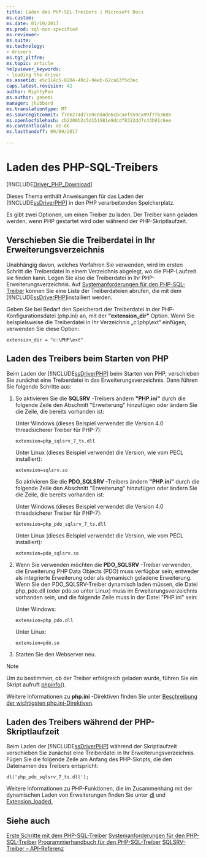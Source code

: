 ```yaml
---
title: Laden des PHP-SQL-Treibers | Microsoft Docs
ms.custom: 
ms.date: 01/19/2017
ms.prod: sql-non-specified
ms.reviewer: 
ms.suite: 
ms.technology:
- drivers
ms.tgt_pltfrm: 
ms.topic: article
helpviewer_keywords:
- loading the driver
ms.assetid: e5c114c5-8204-49c2-94eb-62ca63f5d3ec
caps.latest.revision: 42
author: MightyPen
ms.author: genemi
manager: jhubbard
ms.translationtype: MT
ms.sourcegitcommit: f7e6274d77a9cdd4de6cbcaef559ca99f77b3608
ms.openlocfilehash: cb2200b2c5d151981e9dcdf8322dd7c43b91c6ee
ms.contentlocale: de-de
ms.lasthandoff: 09/09/2017

---
```

# <a name="loading-the-php-sql-driver"></a>Laden des PHP-SQL-Treibers
[!INCLUDE[Driver_PHP_Download](../../includes/driver_php_download.md)]

Dieses Thema enthält Anweisungen für das Laden der [!INCLUDE[ssDriverPHP](../../includes/ssdriverphp_md.md)] in den PHP verarbeitenden Speicherplatz.  
  
Es gibt zwei Optionen, um einen Treiber zu laden. Der Treiber kann geladen werden, wenn PHP gestartet wird oder während der PHP-Skriptlaufzeit.  
  
## <a name="moving-the-driver-file-into-your-extension-directory"></a>Verschieben Sie die Treiberdatei in Ihr Erweiterungsverzeichnis  
Unabhängig davon, welches Verfahren Sie verwenden, wird im ersten Schritt die Treiberdatei in einem Verzeichnis abgelegt, wo die PHP-Laufzeit sie finden kann. Legen Sie also die Treiberdatei in Ihr PHP-Erweiterungsverzeichnis. Auf [Systemanforderungen für den PHP-SQL-Treiber](../../connect/php/system-requirements-for-the-php-sql-driver.md) können Sie eine Liste der Treiberdateien abrufen, die mit dem [!INCLUDE[ssDriverPHP](../../includes/ssdriverphp_md.md)]installiert werden.  
  
Geben Sie bei Bedarf den Speicherort der Treiberdatei in der PHP-Konfigurationsdatei (php.ini) an, mit der **"extension_dir"** Option. Wenn Sie beispielsweise die Treiberdatei in Ihr Verzeichnis „c:\php\ext“ einfügen, verwenden Sie diese Option:  
  
```  
extension_dir = "c:\PHP\ext"  
```  
  
## <a name="loading-the-driver-at-php-startup"></a>Laden des Treibers beim Starten von PHP  
Beim Laden der [!INCLUDE[ssDriverPHP](../../includes/ssdriverphp_md.md)] beim Starten von PHP, verschieben Sie zunächst eine Treiberdatei in das Erweiterungsverzeichnis. Dann führen Sie folgende Schritte aus:  
  
1.  So aktivieren Sie die **SQLSRV** -Treibers ändern **"PHP.ini"** durch die folgende Zeile den Abschnitt "Erweiterung" hinzufügen oder ändern Sie die Zeile, die bereits vorhanden ist:  
  
    Unter Windows (dieses Beispiel verwendet die Version 4.0 threadsicherer Treiber für PHP-7): 
    ```  
    extension=php_sqlsrv_7_ts.dll  
    ```  
    Unter Linux (dieses Beispiel verwendet die Version, wie vom PECL installiert): 
    ```  
    extension=sqlsrv.so  
    ```  
    So aktivieren Sie die **PDO_SQLSRV** -Treibers ändern **"PHP.ini"** durch die folgende Zeile den Abschnitt "Erweiterung" hinzufügen oder ändern Sie die Zeile, die bereits vorhanden ist:  
  
    Unter Windows (dieses Beispiel verwendet die Version 4.0 threadsicherer Treiber für PHP-7):
    ```  
    extension=php_pdo_sqlsrv_7_ts.dll  
    ```  
    Unter Linux (dieses Beispiel verwendet die Version, wie vom PECL installiert):
    ```  
    extension=pdo_sqlsrv.so  
    ```  
  
2.  Wenn Sie verwenden möchten die **PDO_SQLSRV** -Treiber verwenden, die Erweiterung PHP Data Objects (PDO) muss verfügbar sein, entweder als integrierte Erweiterung oder als dynamisch geladene Erweiterung. Wenn Sie den PDO_SQLSRV-Treiber dynamisch laden müssen, die Datei php_pdo.dll (oder pdo.so unter Linux) muss im Erweiterungsverzeichnis vorhanden sein, und die folgende Zeile muss in der Datei "PHP.ini" sein:

    Unter Windows:  
    ```
    extension=php_pdo.dll  
    ```  
    Unter Linux:  
    ```
    extension=pdo.so  
    ```  
  
3.  Starten Sie den Webserver neu.  
  
> [!NOTE]  
> Um zu bestimmen, ob der Treiber erfolgreich geladen wurde, führen Sie ein Skript aufruft [phpinfo()](http://go.microsoft.com/fwlink/?LinkId=108678).  
  
Weitere Informationen zu **php.ini** -Direktiven finden Sie unter [Beschreibung der wichtigsten php.ini-Direktiven](http://go.microsoft.com/fwlink/?LinkId=105817).  
  
## <a name="loading-the-driver-at-php-script-runtime"></a>Laden des Treibers während der PHP-Skriptlaufzeit  
Beim Laden der [!INCLUDE[ssDriverPHP](../../includes/ssdriverphp_md.md)] während der Skriptlaufzeit verschieben Sie zunächst eine Treiberdatei in Ihr Erweiterungsverzeichnis. Fügen Sie die folgende Zeile am Anfang des PHP-Skripts, die den Dateinamen des Treibers entspricht:  
  
```  
dl('php_pdo_sqlsrv_7_ts.dll');  
```  
  
Weitere Informationen zu PHP-Funktionen, die im Zusammenhang mit der dynamischen Laden von Erweiterungen finden Sie unter [dl](http://go.microsoft.com/fwlink/?LinkId=105818) und [Extension_loaded.](http://go.microsoft.com/fwlink/?LinkId=105819)  
  
## <a name="see-also"></a>Siehe auch  
[Erste Schritte mit dem PHP-SQL-Treiber](../../connect/php/getting-started-with-the-php-sql-driver.md)
[Systemanforderungen für den PHP-SQL-Treiber](../../connect/php/system-requirements-for-the-php-sql-driver.md)
[Programmierhandbuch für den PHP-SQL-Treiber](../../connect/php/programming-guide-for-php-sql-driver.md)
[SQLSRV-Treiber – API-Referenz](../../connect/php/sqlsrv-driver-api-reference.md)  
  

